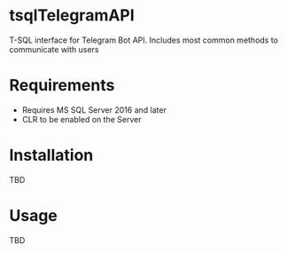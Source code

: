 # tsqlTelegramAPI
T-SQL interface for Telegram Bot API. Includes most common methods to communicate with users


# Requirements
- Requires MS SQL Server 2016 and later
- CLR to be enabled on the Server

# Installation
TBD

# Usage
TBD
